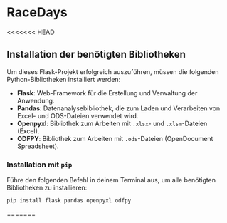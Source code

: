 # RaceDays

<<<<<<< HEAD

## Installation der benötigten Bibliotheken

Um dieses Flask-Projekt erfolgreich auszuführen, müssen die folgenden Python-Bibliotheken installiert werden:

- **Flask**: Web-Framework für die Erstellung und Verwaltung der Anwendung.
- **Pandas**: Datenanalysebibliothek, die zum Laden und Verarbeiten von Excel- und ODS-Dateien verwendet wird.
- **Openpyxl**: Bibliothek zum Arbeiten mit `.xlsx`- und `.xlsm`-Dateien (Excel).
- **ODFPY**: Bibliothek zum Arbeiten mit `.ods`-Dateien (OpenDocument Spreadsheet).

### Installation mit `pip`

Führe den folgenden Befehl in deinem Terminal aus, um alle benötigten Bibliotheken zu installieren:

```bash
pip install flask pandas openpyxl odfpy

```

=======
